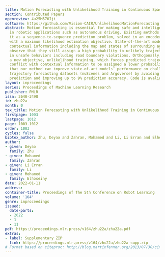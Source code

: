 ```yaml
---
title: Motion Forecasting with Unlikelihood Training in Continuous Space
section: Contributed Papers
openreview: 4u25M570Iji
software: https://github.com/Vision-CAIR/UnlikelihoodMotionForecasting
abstract: Motion forecasting is essential for making safe and intelligent decisions
  in robotic applications such as autonomous driving. Existing methods often formulate
  it as a sequence-to-sequence prediction problem, solved in an encoder-decoder framework
  with a maximum likelihood estimation objective. State-of-the-art models leverage
  contextual information including the map and states of surrounding agents. However, we
  observe that they still assign a high probability to unlikely trajectories resulting
  in unsafe behaviors including road boundary violations. Orthogonally, we propose
  a new objective, unlikelihood training, which forces predicted trajectories that
  conflict with contextual information to be assigned a lower probability. We demonstrate
  that our method can improve state-of-art models’ performance on challenging real-world
  trajectory forecasting datasets (nuScenes and Argoverse) by avoiding up to 56% context-violated
  prediction and improving up to 9% prediction accuracy. Code is avaliable at https://github.com/Vision-CAIR/UnlikelihoodMotionForecasting
layout: inproceedings
series: Proceedings of Machine Learning Research
publisher: PMLR
issn: 2640-3498
id: zhu22a
month: 0
tex_title: Motion Forecasting with Unlikelihood Training in Continuous Space
firstpage: 1003
lastpage: 1012
page: 1003-1012
order: 1003
cycles: false
bibtex_author: Zhu, Deyao and Zahran, Mohamed and Li, Li Erran and Elhoseiny, Mohamed
author:
- given: Deyao
  family: Zhu
- given: Mohamed
  family: Zahran
- given: Li Erran
  family: Li
- given: Mohamed
  family: Elhoseiny
date: 2022-01-11
address:
container-title: Proceedings of The 5th Conference on Robot Learning
volume: '164'
genre: inproceedings
issued:
  date-parts:
  - 2022
  - 1
  - 11
pdf: https://proceedings.mlr.press/v164/zhu22a/zhu22a.pdf
extras:
- label: Supplementary ZIP
  link: https://proceedings.mlr.press/v164/zhu22a/zhu22a-supp.zip
# Format based on citeproc: http://blog.martinfenner.org/2013/07/30/citeproc-yaml-for-bibliographies/
---
```

